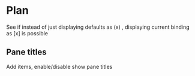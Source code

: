 # Plan

See if instead of just displaying defaults as (x) , displaying current
binding as [x] is possible

## Pane titles

Add items, enable/disable show pane titles
